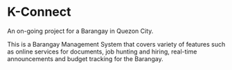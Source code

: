 # K-Connect

An on-going project for a Barangay in Quezon City.

This is a Barangay Management System that covers variety of features such as online services for documents, job hunting and hiring, real-time announcements and budget tracking for the Barangay. 
